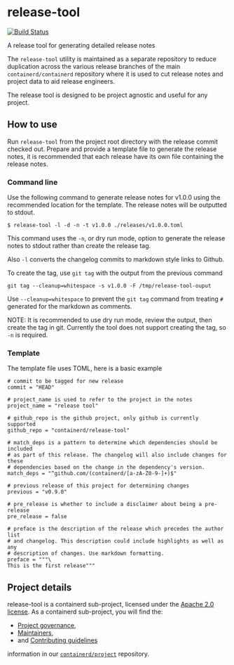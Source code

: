 # release-tool

[![Build Status](https://travis-ci.org/containerd/release-tool.svg?branch=master)](https://travis-ci.org/containerd/release-tool)

A release tool for generating detailed release notes

The `release-tool` utility is maintained as a separate repository
to reduce duplication across the various release branches of the main
`containerd/containerd` repository where it is used to cut release
notes and project data to aid release engineers.

The release tool is designed to be project agnostic and useful for
any project.

## How to use

Run `release-tool` from the project root directory with the release commit
checked out. Prepare and provide a template file to generate the release notes,
it is recommended that each release have its own file containing the release
notes.

### Command line

Use the following command to generate release notes for v1.0.0 using the
recommended location for the template. The release notes will be outputted
to stdout.

```
$ release-tool -l -d -n -t v1.0.0 ./releases/v1.0.0.toml
```

This command uses the `-n`, or dry run mode, option to generate the release notes
to stdout rather than create the release tag.

Also `-l` converts the changelog commits to markdown style links to Github.

To create the tag, use `git tag` with the output from the previous command

```
git tag --cleanup=whitespace -s v1.0.0 -F /tmp/release-tool-ouput
```

Use `--cleanup=whitespace` to prevent the `git tag` command from treating
`#` generated for the markdown as comments.

NOTE: It is recommended to use dry run mode, review the output, then create
the tag in git. Currently the tool does not support creating the tag, so
`-n` is required.

### Template

The template file uses TOML, here is a basic example

```
# commit to be tagged for new release
commit = "HEAD"

# project_name is used to refer to the project in the notes
project_name = "release tool"

# github_repo is the github project, only github is currently supported
github_repo = "containerd/release-tool"

# match_deps is a pattern to determine which dependencies should be included
# as part of this release. The changelog will also include changes for these
# dependencies based on the change in the dependency's version.
match_deps = "^github.com/(containerd/[a-zA-Z0-9-]+)$"

# previous release of this project for determining changes
previous = "v0.9.0"

# pre_release is whether to include a disclaimer about being a pre-release
pre_release = false

# preface is the description of the release which precedes the author list
# and changelog. This description could include highlights as well as any
# description of changes. Use markdown formatting.
preface = """\
This is the first release"""
```

## Project details

release-tool is a containerd sub-project, licensed under the [Apache 2.0 license](./LICENSE).
As a containerd sub-project, you will find the:
 * [Project governance](https://github.com/containerd/project/blob/master/GOVERNANCE.md),
 * [Maintainers](https://github.com/containerd/project/blob/master/MAINTAINERS),
 * and [Contributing guidelines](https://github.com/containerd/project/blob/master/CONTRIBUTING.md)

information in our [`containerd/project`](https://github.com/containerd/project) repository.
